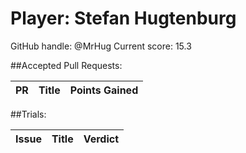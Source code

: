 # Player: Stefan Hugtenburg

GitHub handle: @MrHug
Current score: 15.3

##Accepted Pull Requests:

|  PR | Title | Points Gained|
| --- |:-----:|:------------:|


##Trials:

| Issue | Title | Verdict|
| ----- |:-----:|:------:|

